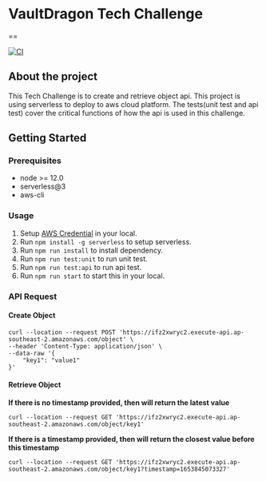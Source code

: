 # VaultDragon Tech Challenge
==

[![CI](https://github.com/fgcui1204/vault-dragon/actions/workflows/build-deploy.yml/badge.svg)](https://github.com/fgcui1204/vault-dragon/actions/workflows/build-deploy.yml)
## About the project

This Tech Challenge is to create and retrieve object api. 
This project is using serverless to deploy to aws cloud platform. 
The tests(unit test and api test) cover the critical functions of how the api is used in this challenge.


## Getting Started


### Prerequisites

- node >= 12.0
- serverless@3
- aws-cli


### Usage

1. Setup [AWS Credential](https://docs.aws.amazon.com/cli/latest/userguide/cli-configure-files.html) in your local.
2. Run `npm install -g serverless` to setup serverless. 
3. Run `npm run install` to install dependency.
4. Run `npm run test:unit` to run unit test.
5. Run `npm run test:api` to run api test.
6. Run `npm run start` to start this in your local.


### API Request

#### Create Object

```shell
curl --location --request POST 'https://ifz2xwryc2.execute-api.ap-southeast-2.amazonaws.com/object' \
--header 'Content-Type: application/json' \
--data-raw '{
    "key1": "value1"
}'
```

#### Retrieve Object

**If there is no timestamp provided, then will return the latest value**
```shell
curl --location --request GET 'https://ifz2xwryc2.execute-api.ap-southeast-2.amazonaws.com/object/key1'
```

**If there is a timestamp provided, then will return the closest value before this timestamp**
```shell
curl --location --request GET 'https://ifz2xwryc2.execute-api.ap-southeast-2.amazonaws.com/object/key1?timestamp=1653845073327'
```

